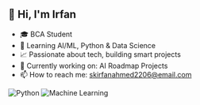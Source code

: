 ## 👋 Hi, I'm Irfan
- 🎓 BCA Student
- 🤖 Learning AI/ML, Python & Data Science
- 📈 Passionate about tech, building smart projects
- 🌱 Currently working on: AI Roadmap Projects
- 📫 How to reach me: skirfanahmed2206@email.com


![Python](https://img.shields.io/badge/Python-3670A0?style=for-the-badge&logo=python&logoColor=white)
![Machine Learning](https://img.shields.io/badge/MachineLearning-FF6F00?style=for-the-badge&logo=tensorflow&logoColor=white)
